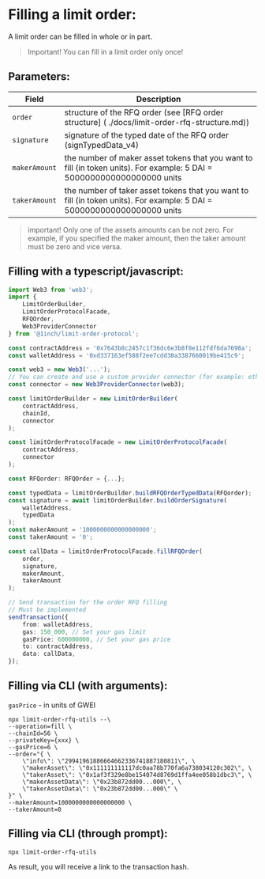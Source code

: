 # Filling a limit order:

A limit order can be filled in whole or in part.

> Important! You can fill in a limit order only once!

## Parameters:

| Field         | Description                                                                                                             |
| ------------- | ----------------------------------------------------------------------------------------------------------------------- |
| `order`       | structure of the RFQ order (see [RFQ order structure] ( ./docs/limit-order-rfq-structure.md))                           |
| `signature`   | signature of the typed date of the RFQ order (signTypedData_v4)                                                         |
| `makerAmount` | the number of maker asset tokens that you want to fill (in token units). For example: 5 DAI = 5000000000000000000 units |
| `takerAmount` | the number of taker asset tokens that you want to fill (in token units). For example: 5 DAI = 5000000000000000000 units |

> important! Only one of the assets amounts can be not zero.
> For example, if you specified the maker amount, then the taker amount must be zero and vice versa.

## Filling with a typescript/javascript:

```typescript
import Web3 from 'web3';
import {
    LimitOrderBuilder,
    LimitOrderProtocolFacade,
    RFQOrder,
    Web3ProviderConnector
} from '@1inch/limit-order-protocol';

const contractAddress = '0x7643b8c2457c1f36dc6e3b8f8e112fdf6da7698a';
const walletAddress = '0xd337163ef588f2ee7cdd30a3387660019be415c9';

const web3 = new Web3('...');
// You can create and use a custom provider connector (for example: ethers)
const connector = new Web3ProviderConnector(web3);

const limitOrderBuilder = new LimitOrderBuilder(
    contractAddress,
    chainId,
    connector
);

const limitOrderProtocolFacade = new LimitOrderProtocolFacade(
    contractAddress,
    connector
);

const RFQorder: RFQOrder = {...};

const typedData = limitOrderBuilder.buildRFQOrderTypedData(RFQorder);
const signature = await limitOrderBuilder.buildOrderSignature(
    walletAddress,
    typedData
);
const makerAmount = '1000000000000000000';
const takerAmount = '0';

const callData = limitOrderProtocolFacade.fillRFQOrder(
    order,
    signature,
    makerAmount,
    takerAmount
);

// Send transaction for the order RFQ filling
// Must be implemented
sendTransaction({
    from: walletAddress,
    gas: 150_000, // Set your gas limit
    gasPrice: 600000000, // Set your gas price
    to: contractAddress,
    data: callData,
});
```

## Filling via CLI (with arguments):

`gasPrice` - in units of GWEI

```shell
npx limit-order-rfq-utils --\
--operation=fill \
--chainId=56 \
--privateKey={xxx} \
--gasPrice=6 \
--order="{ \
    \"info\": \"29941961886664662336741887180811\", \
    \"makerAsset\": \"0x111111111117dc0aa78b770fa6a738034120c302\", \
    \"takerAsset\": \"0x1af3f329e8be154074d8769d1ffa4ee058b1dbc3\", \
    \"makerAssetData\": \"0x23b872dd00...000\", \
    \"takerAssetData\": \"0x23b872dd00...000\" \
}" \
--makerAmount=1000000000000000000 \
--takerAmount=0
```

## Filling via CLI (through prompt):

```shell
npx limit-order-rfq-utils
```

As result, you will receive a link to the transaction hash.
